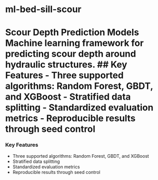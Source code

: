 # ml-bed-sill-scour
# Scour Depth Prediction Models  Machine learning framework for predicting scour depth around hydraulic structures.  ## Key Features - Three supported algorithms: Random Forest, GBDT, and XGBoost - Stratified data splitting - Standardized evaluation metrics - Reproducible results through seed control
### Key Features
- Three supported algorithms: Random Forest, GBDT, and XGBoost
- Stratified data splitting
- Standardized evaluation metrics
- Reproducible results through seed control

